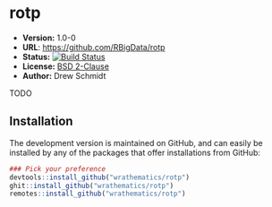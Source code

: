 # rotp

* **Version:** 1.0-0
* **URL**: https://github.com/RBigData/rotp
* **Status:** [![Build Status](https://travis-ci.org/RBigData/rotp.png)](https://travis-ci.org/RBigData/rotp)
* **License:** [BSD 2-Clause](http://opensource.org/licenses/BSD-2-Clause)
* **Author:** Drew Schmidt

TODO


## Installation

<!-- You can install the stable version from CRAN using the usual `install.packages()`:

```r
install.packages("rotp")
``` -->

The development version is maintained on GitHub, and can easily be installed by any of the packages that offer installations from GitHub:

```r
### Pick your preference
devtools::install_github("wrathematics/rotp")
ghit::install_github("wrathematics/rotp")
remotes::install_github("wrathematics/rotp")
```
